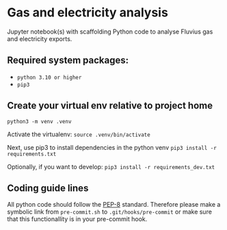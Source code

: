 # Gas and electricity analysis

Jupyter notebook(s) with scaffolding Python code to analyse Fluvius gas and electricity exports.


## Required system packages:
- `python 3.10 or higher`
- `pip3`

## Create your virtual env relative to project home
`python3 -m venv .venv`

Activate the virtualenv:
`source .venv/bin/activate`

Next, use pip3 to install dependencies in the python venv
`pip3 install -r requirements.txt`

Optionally, if you want to develop:
`pip3 install -r requirements_dev.txt`


## Coding guide lines
All python code should follow the [PEP-8](https://www.python.org/dev/peps/pep-0008/) standard. Therefore please make a symbolic link from `pre-commit.sh` to `.git/hooks/pre-commit` or make sure that this functionallity is in your pre-commit hook.
